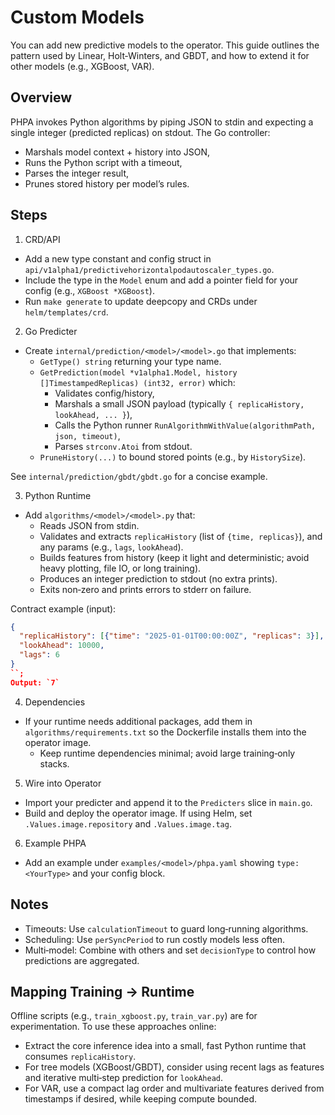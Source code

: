 # Custom Models

You can add new predictive models to the operator. This guide outlines the pattern used by Linear, Holt‑Winters, and GBDT, and how to extend it for other models (e.g., XGBoost, VAR).

## Overview

PHPA invokes Python algorithms by piping JSON to stdin and expecting a single integer (predicted replicas) on stdout. The Go controller:

- Marshals model context + history into JSON,
- Runs the Python script with a timeout,
- Parses the integer result,
- Prunes stored history per model’s rules.

## Steps

1. CRD/API

- Add a new type constant and config struct in `api/v1alpha1/predictivehorizontalpodautoscaler_types.go`.
- Include the type in the `Model` enum and add a pointer field for your config (e.g., `XGBoost *XGBoost`).
- Run `make generate` to update deepcopy and CRDs under `helm/templates/crd`.

2. Go Predicter

- Create `internal/prediction/<model>/<model>.go` that implements:
  - `GetType() string` returning your type name.
  - `GetPrediction(model *v1alpha1.Model, history []TimestampedReplicas) (int32, error)` which:
    - Validates config/history,
    - Marshals a small JSON payload (typically `{ replicaHistory, lookAhead, ... }`),
    - Calls the Python runner `RunAlgorithmWithValue(algorithmPath, json, timeout)`,
    - Parses `strconv.Atoi` from stdout.
  - `PruneHistory(...)` to bound stored points (e.g., by `HistorySize`).

See `internal/prediction/gbdt/gbdt.go` for a concise example.

3. Python Runtime

- Add `algorithms/<model>/<model>.py` that:
  - Reads JSON from stdin.
  - Validates and extracts `replicaHistory` (list of `{time, replicas}`), and any params (e.g., `lags`, `lookAhead`).
  - Builds features from history (keep it light and deterministic; avoid heavy plotting, file IO, or long training).
  - Produces an integer prediction to stdout (no extra prints).
  - Exits non‑zero and prints errors to stderr on failure.

Contract example (input):

```json
{
  "replicaHistory": [{"time": "2025-01-01T00:00:00Z", "replicas": 3}],
  "lookAhead": 10000,
  "lags": 6
}
``;
Output: `7`
```

4. Dependencies

- If your runtime needs additional packages, add them in `algorithms/requirements.txt` so the Dockerfile installs them into the operator image.
  - Keep runtime dependencies minimal; avoid large training‑only stacks.

5. Wire into Operator

- Import your predicter and append it to the `Predicters` slice in `main.go`.
- Build and deploy the operator image. If using Helm, set `.Values.image.repository` and `.Values.image.tag`.

6. Example PHPA

- Add an example under `examples/<model>/phpa.yaml` showing `type: <YourType>` and your config block.

## Notes

- Timeouts: Use `calculationTimeout` to guard long‑running algorithms.
- Scheduling: Use `perSyncPeriod` to run costly models less often.
- Multi‑model: Combine with others and set `decisionType` to control how predictions are aggregated.

## Mapping Training → Runtime

Offline scripts (e.g., `train_xgboost.py`, `train_var.py`) are for experimentation. To use these approaches online:

- Extract the core inference idea into a small, fast Python runtime that consumes `replicaHistory`.
- For tree models (XGBoost/GBDT), consider using recent lags as features and iterative multi‑step prediction for `lookAhead`.
- For VAR, use a compact lag order and multivariate features derived from timestamps if desired, while keeping compute bounded.
